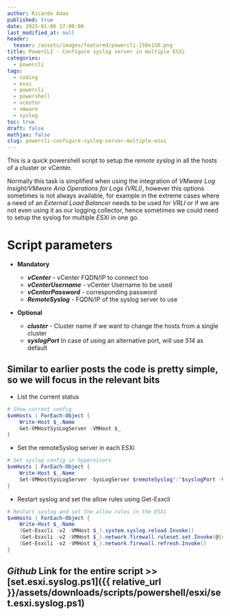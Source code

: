 ```yaml
---
author: Ricardo Adao
published: true
date: 2025-01-06 17:00:00
last_modified_at: null
header:
  teaser: /assets/images/featured/powercli-150x150.png
title: PowerCLI - Configure syslog server in multiple ESXi
categories:
  - powercli
tags:
  - coding
  - esxi
  - powercli
  - powershell
  - vcenter
  - vmware
  - syslog
toc: true
draft: false
mathjax: false
slug: powercli-configure-syslog-server-multiple-esxi
---
```

This is a quick powershell script to setup the _remote syslog_ in all the hosts of a cluster or vCenter.

Normally this task is simplified when using the integration of _VMware Log Insight/VMware Aria Operations for Logs (VRLI)_, however this options sometimes is not always available, for example in the extreme cases where a need of an *External Load Balancer* needs to be used for _VRLI_ or if we are not even using it as our logging collector, hence sometimes we could need to setup the syslog for multiple _ESXi_ in one go.

# Script parameters #

* **Mandatory**
  * _**vCenter**_ - vCenter FQDN/IP to connect too
  * _**vCenterUsername**_ - vCenter Username to be used
  * _**vCenterPassword**_ - corresponding password
  * _**RemoteSyslog**_ - FQDN/IP of the syslog server to use

* **Optional**
  * _**cluster**_ - Cluster name if we want to change the hosts from a single cluster
  * _**syslogPort**_  In case of using an alternative port, will use _514_ as default

## Similar to earlier posts the code is pretty simple, so we will focus in the relevant bits ##

* List the current status

```powershell
# Show current config
$vmHosts | ForEach-Object {
    Write-Host $_.Name
    Get-VMHostSysLogServer -VMHost $_
}
```

* Set the remoteSyslog server in each ESXi

```powershell
# Set syslog config in hypervisors
$vmHosts | ForEach-Object {
    Write-Host $_.Name
    Set-VMHostSysLogServer -SysLogServer $remoteSyslog":"$syslogPort -VMHost $_
}
```

* Restart syslog and set the allow rules using Get-Esxcli

```powershell
# Restart syslog and set the allow rules in the ESXi
$vmHosts | ForEach-Object {
    Write-Host $_.Name
    (Get-Esxcli -v2 -VMHost $_).system.syslog.reload.Invoke()
    (Get-Esxcli -v2 -VMHost $_).network.firewall.ruleset.set.Invoke(@{rulesetid='syslog'; enabled=$true})
    (Get-Esxcli -v2 -VMHost $_).network.firewall.refresh.Invoke()
}
```

## _Github_ Link for the entire script **>>** [set.esxi.syslog.ps1]({{ relative_url }}/assets/downloads/scripts/powershell/esxi/set.esxi.syslog.ps1) ##
